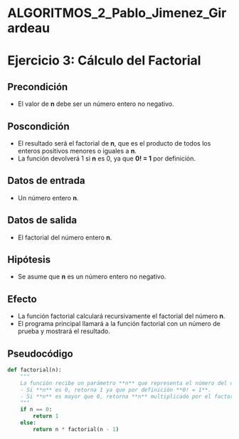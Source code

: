# ALGORITMOS_2_Pablo_Jimenez_Girardeau

# Ejercicio 3: Cálculo del Factorial

## Precondición
- El valor de **n** debe ser un número entero no negativo.

## Poscondición
- El resultado será el factorial de **n**, que es el producto de todos los enteros positivos menores o iguales a **n**.
- La función devolverá 1 si **n** es 0, ya que **0! = 1** por definición.

## Datos de entrada
- Un número entero **n**.

## Datos de salida
- El factorial del número entero **n**.

## Hipótesis
- Se asume que **n** es un número entero no negativo.

## Efecto
- La función factorial calculará recursivamente el factorial del número **n**.
- El programa principal llamará a la función factorial con un número de prueba y mostrará el resultado.

## Pseudocódigo
```python
def factorial(n):
    """
    La función recibe un parámetro **n** que representa el número del cual se calculará el factorial.
    - Si **n** es 0, retorna 1 ya que por definición **0! = 1**.
    - Si **n** es mayor que 0, retorna **n** multiplicado por el factorial de **n-1**.
    """
    if n == 0:
        return 1
    else:
        return n * factorial(n - 1)
